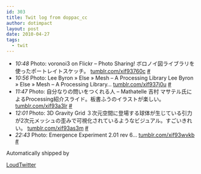 ```yaml
---
id: 303
title: Twit log from doppac_cc
author: dotimpact
layout: post
date: 2010-04-27
tags:
  - twit
---
```

<ul class="loudtwitter">
  <li>
    <em>10:48</em> Photo: voronoi3 on Flickr &#8211; Photo Sharing! ボロノイ図ライブラリを使ったポートレイトスケッチ。 <a href="http://tumblr.com/xif93760c">tumblr.com/xif93760c</a> <a href="http://twitter.com/doppac_cc/statuses/12856209081">#</a>
  </li>
  <li>
    <em>10:56</em> Photo: Lee Byron » Else » Mesh – A Processing Library Lee Byron » Else » Mesh – A Processing Library&#8230; <a href="http://tumblr.com/xif937j0u">tumblr.com/xif937j0u</a> <a href="http://twitter.com/doppac_cc/statuses/12856620485">#</a>
  </li>
  <li>
    <em>11:47</em> Photo: 自分なりの問いをつくれる人 &#8211; Mathatelle 吉村 マサテル氏によるProcessing紹介スライド。板書ふうのイラストが楽しい。 <a href="http://tumblr.com/xif93a3lr">tumblr.com/xif93a3lr</a> <a href="http://twitter.com/doppac_cc/statuses/12859315955">#</a>
  </li>
  <li>
    <em>12:01</em> Photo: 3D Gravity Grid ３次元空間に登場する球体が生じている引力が2次元メッシュの歪みで可視化されているようなビジュアル。すごいきれい。 <a href="http://tumblr.com/xif93as3m">tumblr.com/xif93as3m</a> <a href="http://twitter.com/doppac_cc/statuses/12859999473">#</a>
  </li>
  <li>
    <em>22:43</em> Photo: Emergence Experiment 2.01 rev 6&#8230; <a href="http://tumblr.com/xif93wvkb">tumblr.com/xif93wvkb</a> <a href="http://twitter.com/doppac_cc/statuses/12883557700">#</a>
  </li>
</ul>Automatically shipped by 

[LoudTwitter][1]

 [1]: http://www.loudtwitter.com
